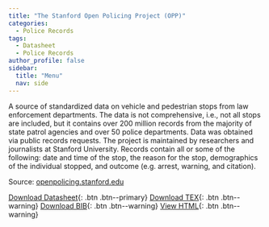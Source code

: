 ```yaml
---
title: "The Stanford Open Policing Project (OPP)"
categories:
  - Police Records
tags:
  - Datasheet
  - Police Records
author_profile: false
sidebar:
  title: "Menu"
  nav: side
---
```


A source of standardized data on vehicle and pedestrian stops from law enforcement departments. The data is not comprehensive, i.e., not all stops are included, but it contains over 200 million records from the majority of state patrol agencies and over 50 police departments. Data was obtained via public records requests. The project is maintained by researchers and journalists at Stanford University. Records contain all or some of the following: date and time of the stop, the reason for the stop, demographics of the individual stopped, and outcome (e.g. arrest, warning, and citation).

Source: [openpolicing.stanford.edu](https://openpolicing.stanford.edu/)

[Download Datasheet](/assets/Datasheets/OPP.pdf){: .btn .btn--primary}
[Download TEX](/assets/Datasheets_Source/OPP_datasheet.tex){: .btn .btn--warning}
[Download BIB](/assets/Datasheets_Source/OPP_datasheet.bib){: .btn .btn--warning}
[View HTML](/assets/Datasheets_Html/OPP_datasheet.tex.html){: .btn .btn--warning}
